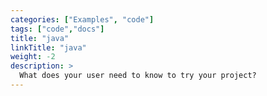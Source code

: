 ```yaml
---
categories: ["Examples", "code"]
tags: ["code","docs"]
title: "java"
linkTitle: "java"
weight: -2
description: >
  What does your user need to know to try your project?
---
```


